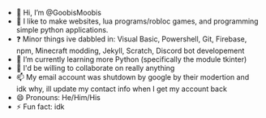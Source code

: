 - 👋 Hi, I’m @GoobisMoobis
- 👀 I like to make websites, lua programs/robloc games, and programming simple python applications.
- ❓ Minor things ive dabbled in: Visual Basic, Powershell, Git, Firebase, npm, Minecraft modding, Jekyll, Scratch, Discord bot developement
- 🌱 I’m currently learning more Python (specifically the module tkinter)
- 💞️ I'd be willing to collaborate on really anything
- 📫 My email account was shutdown by google by their modertion and idk why, ill update my contact info when I get my account back
- 😄 Pronouns: He/Him/His
- ⚡ Fun fact: idk

<!---
GoobisMoobis/GoobisMoobis is a ✨ special ✨ repository because its `README.md` (this file) appears on your GitHub profile.
You can click the Preview link to take a look at your changes.
--->
